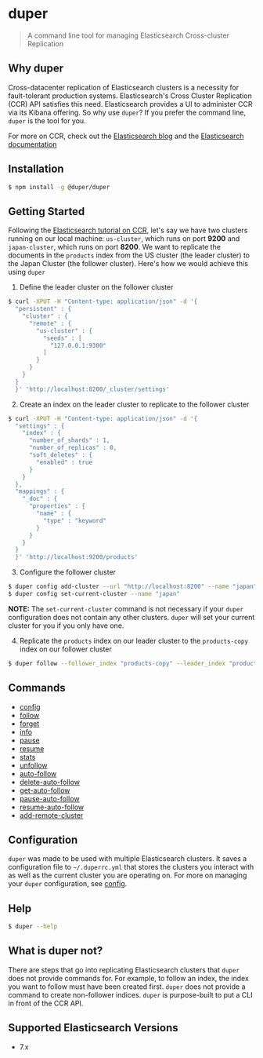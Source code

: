 # duper

> A command line tool for managing Elasticsearch Cross-cluster Replication

## Why duper

Cross-datacenter replication of Elasticsearch clusters is a necessity for fault-tolerant production systems. Elasticsearch's Cross Cluster Replication (CCR) API satisfies this need. Elasticsearch provides a UI to administer CCR via its Kibana offering. So why use `duper`? If you prefer the command line, `duper` is the tool for you.

For more on CCR, check out the [Elasticsearch blog](https://www.elastic.co/blog/cross-datacenter-replication-with-elasticsearch-cross-cluster-replication) and the [Elasticsearch documentation](https://www.elastic.co/guide/en/elasticsearch/reference/current/ccr-apis.html)

## Installation

```sh
$ npm install -g @duper/duper
```

## Getting Started

Following the [Elasticsearch tutorial on CCR](https://www.elastic.co/blog/cross-datacenter-replication-with-elasticsearch-cross-cluster-replication), let's say we have two clusters running on our local machine: `us-cluster`, which runs on port **9200** and `japan-cluster`, which runs on port **8200**. We want to replicate the documents in the `products` index from the US cluster (the leader cluster) to the Japan Cluster (the follower cluster). Here's how we would achieve this using `duper`

1. Define the leader cluster on the follower cluster

```sh
$ curl -XPUT -H "Content-type: application/json" -d '{
  "persistent" : {
    "cluster" : {
      "remote" : {
        "us-cluster" : {
          "seeds" : [
            "127.0.0.1:9300"
          ]
        }
      }
    }
  }
  }' 'http://localhost:8200/_cluster/settings'
```

2. Create an index on the leader cluster to replicate to the follower cluster

```sh
$ curl -XPUT -H "Content-type: application/json" -d '{
  "settings" : {
    "index" : {
      "number_of_shards" : 1,
      "number_of_replicas" : 0,
      "soft_deletes" : {
        "enabled" : true      
      }
    }
  },
  "mappings" : {
    "_doc" : {
      "properties" : {
        "name" : {
          "type" : "keyword"
        }
      }
    }
  }
  }' 'http://localhost:9200/products'
```

3. Configure the follower cluster

```sh
$ duper config add-cluster --url "http://localhost:8200" --name "japan"
$ duper config set-current-cluster --name "japan"
```

**NOTE:** The `set-current-cluster` command is not necessary if your `duper` configuration does not contain any other clusters. `duper` will set your current cluster for you if you only have one.

4. Replicate the `products` index on our leader cluster to the `products-copy` index on our follower cluster

```sh
$ duper follow --follower_index "products-copy" --leader_index "products" --remote-cluster "us-cluster"
```

## Commands

- [config](./packages/config/README.md)
- [follow](./packages/follow/README.md)
- [forget](./packages/forget/README.md)
- [info](./packages/info/README.md)
- [pause](./packages/pause/README.md)
- [resume](./packages/resume/README.md)
- [stats](./packages/stats/README.md)
- [unfollow](./packages/unfollow/README.md)
- [auto-follow](./packages/auto-follow/README.md)
- [delete-auto-follow](./packages/delete-auto-follow/README.md)
- [get-auto-follow](./packages/get-auto-follow/README.md)
- [pause-auto-follow](./packages/pause-auto-follow/README.md)
- [resume-auto-follow](./packages/resume-auto-follow/README.md)
- [add-remote-cluster](./packages/add-remote-cluster/README.md)

## Configuration

`duper` was made to be used with multiple Elasticsearch clusters. It saves a configuration file to `~/.duperrc.yml` that stores the clusters you interact with as well as the current cluster you are operating on. For more on managing your `duper` configuration, see [config](./packages/config/README.md).

## Help

```sh
$ duper --help
```

## What is duper not?

There are steps that go into replicating Elasticsearch clusters that `duper` does not provide commands for. For example, to follow an index, the index you want to follow must have been created first. `duper` does not provide a command to create non-follower indices. `duper` is purpose-built to put a CLI in front of the CCR API.

## Supported Elasticsearch Versions

- 7.x
